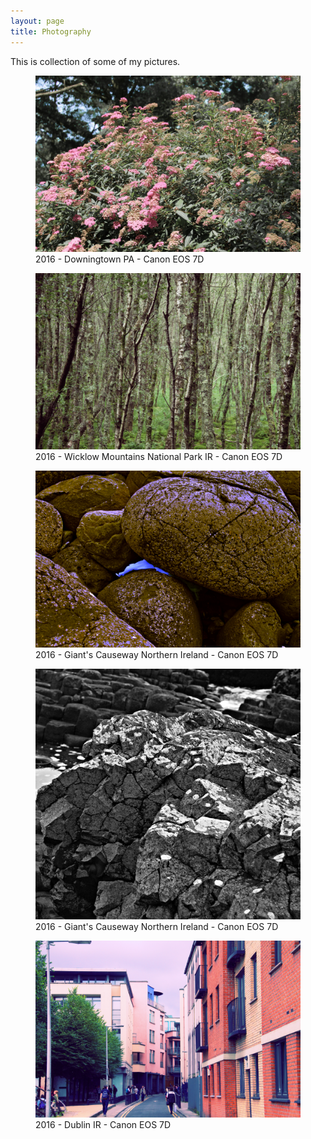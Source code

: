 ```yaml
---
layout: page
title: Photography
---
```


This is collection of some of my pictures.

<figure class="hero">
	<div class="media media-3-2">
		<img src="/assets/photos/IMG_8114.jpg">
	</div>
	<figcaption>2016 - Downingtown PA - Canon EOS 7D</figcaption>
</figure>

<figure class="hero">
	<div class="media media-3-2">
		<img src="/assets/photos/IMG_8461.jpg">
	</div>
	<figcaption>2016 - Wicklow Mountains National Park IR - Canon EOS 7D</figcaption>
</figure>

<figure class="hero">
	<div class="media media-3-2">
		<img src="/assets/photos/IMG_8358.jpg">
	</div>
	<figcaption>2016 - Giant's Causeway Northern Ireland - Canon EOS 7D</figcaption>
</figure>

<figure class="hero">
	<div class="media media-1">
		<img src="/assets/photos/IMG_8386.jpg">
	</div>
	<figcaption>2016 - Giant's Causeway Northern Ireland - Canon EOS 7D</figcaption>
</figure>

<figure class="hero">
	<div class="media media-3-2">
		<img src="/assets/photos/IMG_8478.jpg">
	</div>
	<figcaption>2016 - Dublin IR - Canon EOS 7D</figcaption>
</figure>
